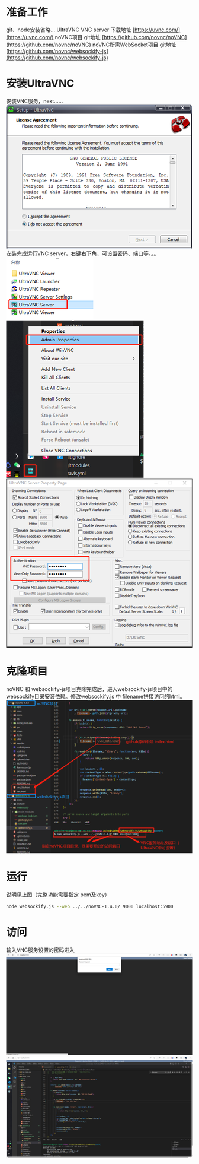 # 准备工作
git、node安装省略...
UltraVNC VNC server 下载地址
[https://uvnc.com/](https://uvnc.com/)
noVNC项目 git地址
[https://github.com/novnc/noVNC](https://github.com/novnc/noVNC)
noVNC所需WebSocket项目 git地址
[https://github.com/novnc/websockify-js](https://github.com/novnc/websockify-js)
# 安装UltraVNC
安装VNC服务，next......
![](assets/【noVNC】noVNC使用配置/1.png)
安装完成运行VNC server，右键右下角，可设置密码、端口等。。。
![](assets/【noVNC】noVNC使用配置/2.png)
![](assets/【noVNC】noVNC使用配置/3.png)
![](assets/【noVNC】noVNC使用配置/4.png)
# 克隆项目
noVNC 和 websockify-js项目克隆完成后，进入websockify-js项目中的websockify目录安装依赖。修改websockify.js 中 filename拼接访问的html。
![](assets/【noVNC】noVNC使用配置/5.png)
# 运行
说明见上图（完整功能需要指定 pem及key）
```bash
node websockify.js --web ../../noVNC-1.4.0/ 9000 localhost:5900
```
# 访问
输入VNC服务设置的密码进入
![](assets/【noVNC】noVNC使用配置/6.png)
![](assets/【noVNC】noVNC使用配置/7.png)
